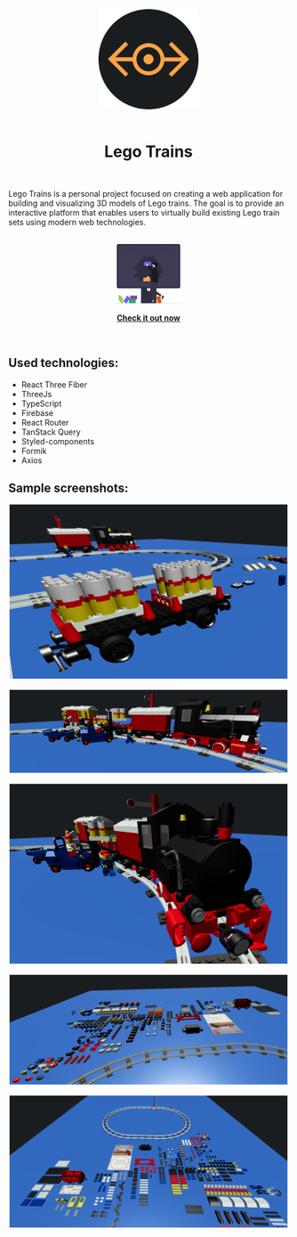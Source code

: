  <div align="center" ><img src="https://github.com/Fanki11er/LegoTrains/blob/main/src/assets/svg/legoTrainsLogo.svg" width="180px"/></div>
</br>

 <h1 align="center">Lego Trains</h1>
 </br>

<p>
Lego Trains is a personal project focused on creating a web application for building and visualizing 3D models of Lego trains. The goal is to provide an interactive platform that enables users to virtually build existing Lego train sets using modern web technologies. 
</p>
</br>
<div align="center"><img src="https://github.com/Fanki11er/LegoTrains/blob/main/src/assets/GitHub/Building.svg" width="120px"/>
 
[**Check it out now**](https://lego-trains.web.app/)
</div>
 
 
 </br>

## Used technologies:

- React Three Fiber
- ThreeJs
- TypeScript
- Firebase
- React Router
- TanStack Query
- Styled-components
- Formik
- Axios

## Sample screenshots:

<div align="center" ><img src="https://github.com/Fanki11er/LegoTrains/blob/main/src/assets/GitHub/Z1.png" width="500px"/></div>
</br>
<div align="center" ><img src="https://github.com/Fanki11er/LegoTrains/blob/main/src/assets/GitHub/Z2.png" width="500px"/></div>
</br>
<div align="center" ><img src="https://github.com/Fanki11er/LegoTrains/blob/main/src/assets/GitHub/Z3.png" width="500px"/></div>
</br>
<div align="center" ><img src="https://github.com/Fanki11er/LegoTrains/blob/main/src/assets/GitHub/Z4.png" width="500px"/></div>
</br>
<div align="center" ><img src="https://github.com/Fanki11er/LegoTrains/blob/main/src/assets/GitHub/Z5.png" width="500px"/></div>
<br/>
